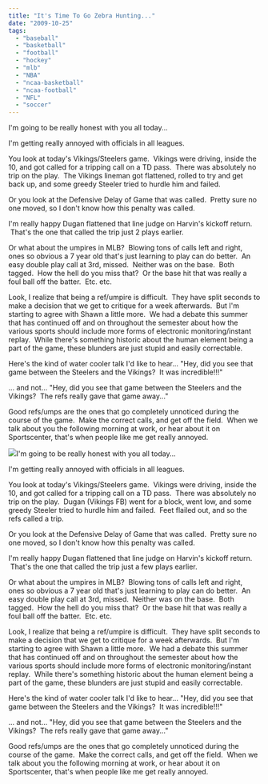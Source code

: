 ```yaml
---
title: "It's Time To Go Zebra Hunting..."
date: "2009-10-25"
tags:
  - "baseball"
  - "basketball"
  - "football"
  - "hockey"
  - "mlb"
  - "NBA"
  - "ncaa-basketball"
  - "ncaa-football"
  - "NFL"
  - "soccer"
---
```


I'm going to be really honest with you all today...

I'm getting really annoyed with officials in all leagues.

You look at today's Vikings/Steelers game.  Vikings were driving, inside the 10, and got called for a tripping call on a TD pass.  There was absolutely no trip on the play.  The Vikings lineman got flattened, rolled to try and get back up, and some greedy Steeler tried to hurdle him and failed.

Or you look at the Defensive Delay of Game that was called.  Pretty sure no one moved, so I don't know how this penalty was called.

I'm really happy Dugan flattened that line judge on Harvin's kickoff return.  That's the one that called the trip just 2 plays earlier.

Or what about the umpires in MLB?  Blowing tons of calls left and right, ones so obvious a 7 year old that's just learning to play can do better.  An easy double play call at 3rd, missed.  Neither was on the base.  Both tagged.  How the hell do you miss that?  Or the base hit that was really a foul ball off the batter.  Etc. etc.

Look, I realize that being a ref/umpire is difficult.  They have split seconds to make a decision that we get to critique for a week afterwards.  But I'm starting to agree with Shawn a little more.  We had a debate this summer that has continued off and on throughout the semester about how the various sports should include more forms of electronic monitoring/instant replay.  While there's something historic about the human element being a part of the game, these blunders are just stupid and easily correctable.

Here's the kind of water cooler talk I'd like to hear... "Hey, did you see that game between the Steelers and the Vikings?  It was incredible!!!"

... and not... "Hey, did you see that game between the Steelers and the Vikings?  The refs really gave that game away..."

Good refs/umps are the ones that go completely unnoticed during the course of the game.  Make the correct calls, and get off the field.  When we talk about you the following morning at work, or hear about it on Sportscenter, that's when people like me get really annoyed.

![](images/referee_50942.jpg)I'm going to be really honest with you all today...

I'm getting really annoyed with officials in all leagues.

You look at today's Vikings/Steelers game.  Vikings were driving, inside the 10, and got called for a tripping call on a TD pass.  There was absolutely no trip on the play.  Dugan (Vikings FB) went for a block, went low, and some greedy Steeler tried to hurdle him and failed.  Feet flailed out, and so the refs called a trip.

Or you look at the Defensive Delay of Game that was called.  Pretty sure no one moved, so I don't know how this penalty was called.

I'm really happy Dugan flattened that line judge on Harvin's kickoff return.  That's the one that called the trip just a few plays earlier.

Or what about the umpires in MLB?  Blowing tons of calls left and right, ones so obvious a 7 year old that's just learning to play can do better.  An easy double play call at 3rd, missed.  Neither was on the base.  Both tagged.  How the hell do you miss that?  Or the base hit that was really a foul ball off the batter.  Etc. etc.

Look, I realize that being a ref/umpire is difficult.  They have split seconds to make a decision that we get to critique for a week afterwards.  But I'm starting to agree with Shawn a little more.  We had a debate this summer that has continued off and on throughout the semester about how the various sports should include more forms of electronic monitoring/instant replay.  While there's something historic about the human element being a part of the game, these blunders are just stupid and easily correctable.

Here's the kind of water cooler talk I'd like to hear... "Hey, did you see that game between the Steelers and the Vikings?  It was incredible!!!"

... and not... "Hey, did you see that game between the Steelers and the Vikings?  The refs really gave that game away..."

Good refs/umps are the ones that go completely unnoticed during the course of the game.  Make the correct calls, and get off the field.  When we talk about you the following morning at work, or hear about it on Sportscenter, that's when people like me get really annoyed.
